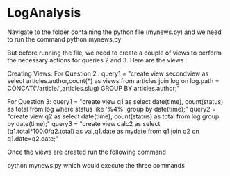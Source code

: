 # LogAnalysis

Navigate to the folder containing the python file (mynews.py) and we need to run the command
python mynews.py

But before running the file, we need to create a couple of views to perform the necessary actions for queries 2 and 3.
Here are the views :

Creating Views:
For Question 2 :
query1 = "create view secondview as select articles.author,count(*) as views from articles join log on log.path = CONCAT('/article/',articles.slug) GROUP BY articles.author;"


For Question 3:
query1 = "create view q1 as select date(time), count(status) as total from log where status like '%4%' group by date(time);"
query2 = "create view q2 as select date(time), count(status) as total from log group by date(time);"
query3 = "create view calc2 as select (q1.total*100.0/q2.total) as val,q1.date as mydate from q1 join q2 on q1.date=q2.date;"

Once the views are created run the following command

python mynews.py which would execute the three commands 

